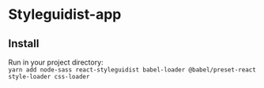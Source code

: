 # Styleguidist-app

## Install

Run in your project directory:  
`yarn add node-sass react-styleguidist babel-loader @babel/preset-react style-loader css-loader`

